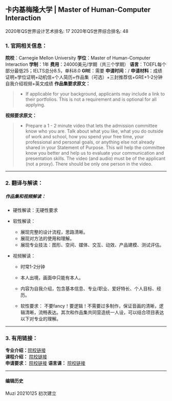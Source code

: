 ## 卡内基梅隆大学 | Master of Human-Computer Interaction

2020年QS世界设计艺术排名: 17
2020年QS世界综合排名: 48

### 1. 官网相关信息：

**院校**：Carnegie Mellon University
**学位**：Master of Human-Computer Interaction
**学制**：1年
**费用**：24000美元/学期（共三个学期）
**语言**：TOEFL每个部分最低25；IELTS总分8.5，单科8.0
**GRE**：需要
**申请时间**：/
**申请材料**：成绩证明+学位证明+动机信+个人简历+作品集（可选）+三封推荐信+GRE+1-2分钟自我介绍视频+英文成绩
**作品集要求原文：**

> - If applicable for your background, applicants may include a link to their portfolios. This is not a requirement and is optional for all applying.

**视频要求原文：**

> - Prepare a 1 - 2 minute video that lets the admission committee know who you are. Talk about what you like, what you do outside of work and school, how you spend your free time, your professional and personal goals, or anything else not already shared in your Statement of Purpose. This will help the committee know you better and help us to evaluate your communication and presentation skills. The video (and audio) must be of the applicant (not a proxy). There should be only one person in the video.


---

### 2. 翻译与解读：


##### 作品集和视频解读：
- 硬性解读：无硬性要求

- 软性解读：
  - 展现完整的设计流程，思路清晰。
  - 展现对方法的使用和理解。
  - 展现专业技法：图形、空间、媒体、交互、动效、产品建模、测试评估。

- 视频解读：
  - 时常1-2分钟
  - 本人出境，画面中只能有本人。
  - 内容为自我介绍，包含基本信息、专业/职业、爱好特长、个人目标、经历。

  - 软性要求：
不要fancy！要逻辑！不需要过多制作，保证音画的清晰，逻辑清晰，流畅表达。其次和作品集共同营造统一人设，可以结合项目表达以下对专业的理解。
---

### 3. 有用链接：

**专业介绍：**[院校链接](https://www.hcii.cmu.edu/academics/mhci)  
**课程介绍：** [院校链接](https://www.hcii.cmu.edu/academics/mhci/core-curriculum)  
**申请要求：** [院校链接](https://www.hcii.cmu.edu/academics/mhci/application)
**语言课：** [院校链接](https://www.cmu.edu/icc/family/)

---


#### 编辑历史
Muzi 20210125 初次建立
